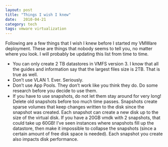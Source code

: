 ```yaml
---
layout: post
title: "Things I wish I knew"
date:	2010-04-21
category: tech
tags: vmware virtualization
---
```


Following are a few things that I wish I knew before I started my VMWare deployment.  These are things that nobody seems to tell you, no matter where you look.  I will probably be updating this list from time to time.

* You can only create 2 TB datastores in VMFS version 3.  I know that all the guides and information say that the largest files size is 2TB.  That is true as well.
* Don’t use VLAN 1.  Ever.  Seriously.
* Don’t use App Pools.  They don’t work like you think they do.  Do some research before you decide to use them.
* If you have to use snapshots, do not let them stay around for very long!  Delete old snapshots before too much time passes.  Snapshots create sparse volumes that keep changes written to the disk since the snapshot was created.  Each snapshot can create a new disk up to the size of the virtual disk.  If you have a 20GB vmdk with 2 snapshots, that could take up 60GB!  I’ve seen instances where snapshots fill up the datastore, then make it impossible to collapse the snapshots (since a certain amount of free disk space is needed).  Each snapshot you create also impacts disk performance.
